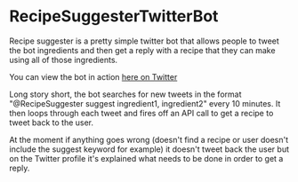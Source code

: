 # RecipeSuggesterTwitterBot

Recipe suggester is a pretty simple twitter bot that allows people to tweet the bot ingredients and then get a reply with a recipe that they can make using all of those ingredients.

You can view the bot in action [here on Twitter](https://www.twitter.com/recipesuggester)

Long story short, the bot searches for new tweets in the format "@RecipeSuggester suggest ingredient1, ingredient2" every 10 minutes. It then loops through each tweet and fires off an API call to get a recipe to tweet back to the user.

At the moment if anything goes wrong (doesn't find a recipe or user doesn't include the suggest keyword for example) it doesn't tweet back the user but on the Twitter profile it's explained what needs to be done in order to get a reply.
